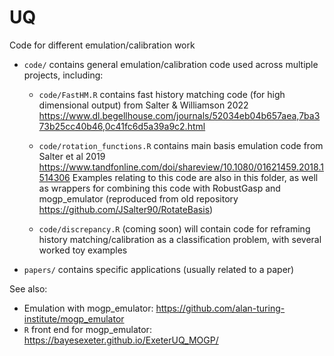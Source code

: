 # UQ

Code for different emulation/calibration work

* `code/` contains general emulation/calibration code used across multiple projects, including:

  * `code/FastHM.R` contains fast history matching code (for high dimensional output) from Salter \& Williamson 2022 https://www.dl.begellhouse.com/journals/52034eb04b657aea,7ba373b25cc40b46,0c41fc6d5a39a9c2.html
  
  * `code/rotation_functions.R` contains main basis emulation code from Salter et al 2019 https://www.tandfonline.com/doi/shareview/10.1080/01621459.2018.1514306 Examples relating to this code are also in this folder, as well as wrappers for combining this code with RobustGasp and mogp_emulator (reproduced from old repository https://github.com/JSalter90/RotateBasis)
  
  * `code/discrepancy.R` (coming soon) will contain code for reframing history matching/calibration as a classification problem, with several worked toy examples

* `papers/` contains specific applications (usually related to a paper)

See also:

* Emulation with mogp_emulator: https://github.com/alan-turing-institute/mogp_emulator
* `R` front end for mogp_emulator: https://bayesexeter.github.io/ExeterUQ_MOGP/







